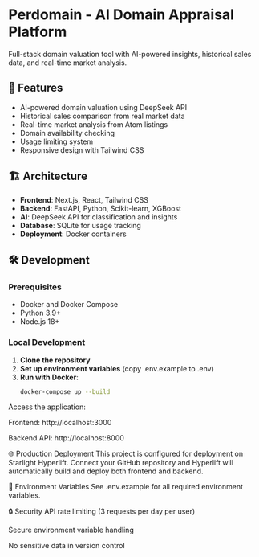 # Perdomain - AI Domain Appraisal Platform

Full-stack domain valuation tool with AI-powered insights, historical sales data, and real-time market analysis.

## 🚀 Features

- AI-powered domain valuation using DeepSeek API
- Historical sales comparison from real market data
- Real-time market analysis from Atom listings
- Domain availability checking
- Usage limiting system
- Responsive design with Tailwind CSS

## 🏗 Architecture

- **Frontend**: Next.js, React, Tailwind CSS
- **Backend**: FastAPI, Python, Scikit-learn, XGBoost
- **AI**: DeepSeek API for classification and insights
- **Database**: SQLite for usage tracking
- **Deployment**: Docker containers

## 🛠 Development

### Prerequisites
- Docker and Docker Compose
- Python 3.9+
- Node.js 18+

### Local Development

1. **Clone the repository**
2. **Set up environment variables** (copy .env.example to .env)
3. **Run with Docker**:
   ```bash
   docker-compose up --build


Access the application:

Frontend: http://localhost:3000

Backend API: http://localhost:8000

🌐 Production Deployment
This project is configured for deployment on Starlight Hyperlift. Connect your GitHub repository and Hyperlift will automatically build and deploy both frontend and backend.

📝 Environment Variables
See .env.example for all required environment variables.

🔒 Security
API rate limiting (3 requests per day per user)

Secure environment variable handling

No sensitive data in version control